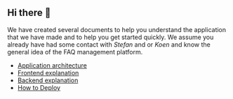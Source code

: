 ## Hi there 👋

We have created several documents to help you understand the application that we have made and to help you get started quickly. We assume you already have had some contact with _Stefan_ and or _Koen_ and know the general idea of the FAQ management platform.

- [Application architecture](Architecture.md)
- [Frontend explanation](front-end.md)
- [Backend explanation](back-end.md)
- [How to Deploy](deployment.md)
